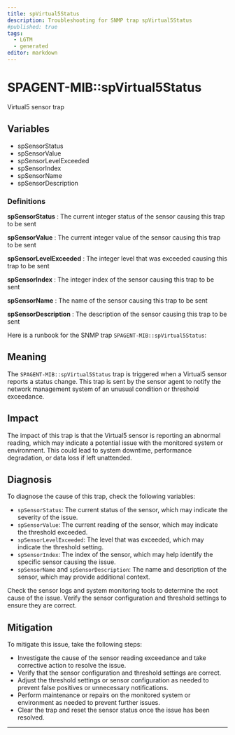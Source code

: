 ```yaml
---
title: spVirtual5Status
description: Troubleshooting for SNMP trap spVirtual5Status
#published: true
tags:
  - LGTM
  - generated
editor: markdown
---
```


# SPAGENT-MIB::spVirtual5Status 

Virtual5 sensor trap 


## Variables


  - spSensorStatus
  - spSensorValue
  - spSensorLevelExceeded
  - spSensorIndex
  - spSensorName
  - spSensorDescription 

### Definitions 


**spSensorStatus** 
: The current integer status of the sensor causing this trap to be sent 

**spSensorValue** 
: The current integer value of the sensor causing this trap to be sent 

**spSensorLevelExceeded** 
: The integer level that was exceeded causing this trap to be sent 

**spSensorIndex** 
: The integer index of the sensor causing this trap to be sent 

**spSensorName** 
: The name of the sensor causing this trap to be sent 

**spSensorDescription** 
: The description of the sensor causing this trap to be sent 


Here is a runbook for the SNMP trap `SPAGENT-MIB::spVirtual5Status`:

## Meaning

The `SPAGENT-MIB::spVirtual5Status` trap is triggered when a Virtual5 sensor reports a status change. This trap is sent by the sensor agent to notify the network management system of an unusual condition or threshold exceedance.

## Impact

The impact of this trap is that the Virtual5 sensor is reporting an abnormal reading, which may indicate a potential issue with the monitored system or environment. This could lead to system downtime, performance degradation, or data loss if left unattended.

## Diagnosis

To diagnose the cause of this trap, check the following variables:

* `spSensorStatus`: The current status of the sensor, which may indicate the severity of the issue.
* `spSensorValue`: The current reading of the sensor, which may indicate the threshold exceeded.
* `spSensorLevelExceeded`: The level that was exceeded, which may indicate the threshold setting.
* `spSensorIndex`: The index of the sensor, which may help identify the specific sensor causing the issue.
* `spSensorName` and `spSensorDescription`: The name and description of the sensor, which may provide additional context.

Check the sensor logs and system monitoring tools to determine the root cause of the issue. Verify the sensor configuration and threshold settings to ensure they are correct.

## Mitigation

To mitigate this issue, take the following steps:

* Investigate the cause of the sensor reading exceedance and take corrective action to resolve the issue.
* Verify that the sensor configuration and threshold settings are correct.
* Adjust the threshold settings or sensor configuration as needed to prevent false positives or unnecessary notifications.
* Perform maintenance or repairs on the monitored system or environment as needed to prevent further issues.
* Clear the trap and reset the sensor status once the issue has been resolved.
---




